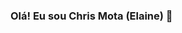 ### Olá! Eu sou Chris Mota (Elaine) 👋

<!--
**chrismota1603/chrismota1603** is a ✨ _special_ ✨ repository because its `README.md` (this file) appears on your GitHub profile.

Meu primeiro contato com Github

- 🔭 Trabalho atualmente como Consutor de vendas...
- 🌱 Estudando Front-End... visando transição de carreira
- 👯 Procuro aprender casa dia mais sobre esse mundo de Programação
- 🤔 Procuro ajuda de todos Devs, para aprimorar meus conhecimentos.
- 💬 Gosto de estudar...e estou maravilhada com esse mundo Dev
- 📫 Pode me contatar por email: cristinadamasceno789@hotmail.com ou wthasaap (99)992273305.
- ⚡ Fun fact: ... depois de muito apanhar...decidi ir para outros meios e creio que tenho tudo para crescer nessa area dev.
-->
